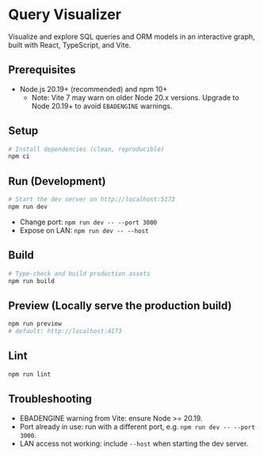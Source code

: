 # Query Visualizer

Visualize and explore SQL queries and ORM models in an interactive graph, built with React, TypeScript, and Vite.

## Prerequisites
- Node.js 20.19+ (recommended) and npm 10+
  - Note: Vite 7 may warn on older Node 20.x versions. Upgrade to Node 20.19+ to avoid `EBADENGINE` warnings.

## Setup
```bash
# Install dependencies (clean, reproducible)
npm ci
```

## Run (Development)
```bash
# Start the dev server on http://localhost:5173
npm run dev
```
- Change port: `npm run dev -- --port 3000`
- Expose on LAN: `npm run dev -- --host`

## Build
```bash
# Type-check and build production assets
npm run build
```

## Preview (Locally serve the production build)
```bash
npm run preview
# default: http://localhost:4173
```

## Lint
```bash
npm run lint
```

## Troubleshooting
- EBADENGINE warning from Vite: ensure Node >= 20.19.
- Port already in use: run with a different port, e.g. `npm run dev -- --port 3000`.
- LAN access not working: include `--host` when starting the dev server.
